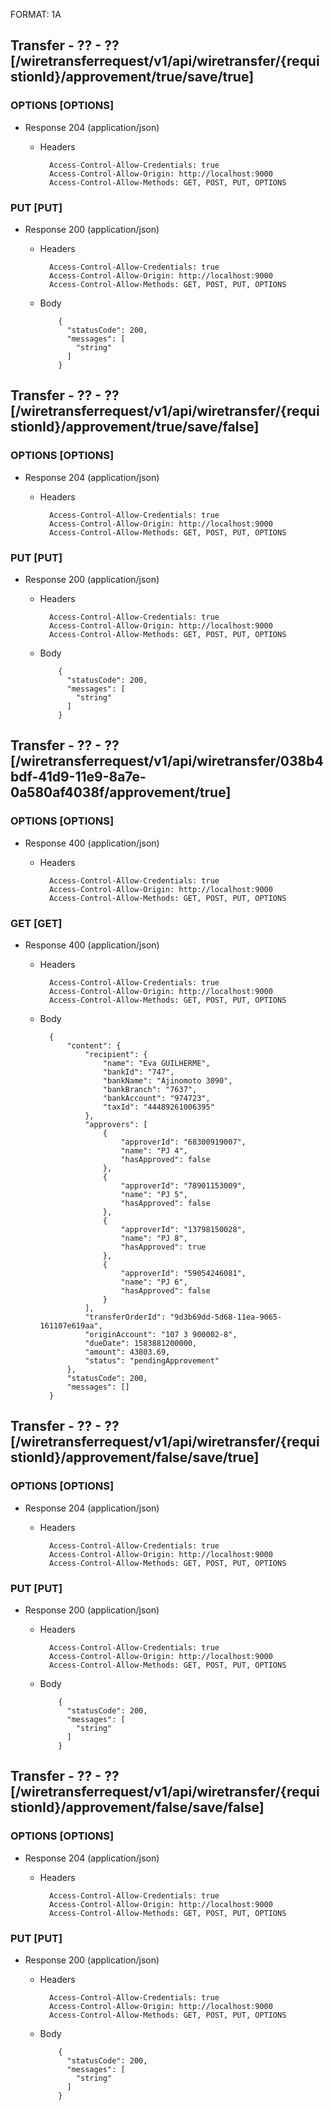 FORMAT: 1A

## Transfer - ?? - ?? [/wiretransferrequest/v1/api/wiretransfer/{requistionId}/approvement/true/save/true]

### OPTIONS [OPTIONS]

+ Response 204 (application/json)

  + Headers

          Access-Control-Allow-Credentials: true
          Access-Control-Allow-Origin: http://localhost:9000
          Access-Control-Allow-Methods: GET, POST, PUT, OPTIONS

### PUT [PUT]

+ Response 200 (application/json)

  + Headers

          Access-Control-Allow-Credentials: true
          Access-Control-Allow-Origin: http://localhost:9000
          Access-Control-Allow-Methods: GET, POST, PUT, OPTIONS


  + Body


            {
              "statusCode": 200,
              "messages": [
                "string"
              ]
            }

## Transfer - ?? - ?? [/wiretransferrequest/v1/api/wiretransfer/{requistionId}/approvement/true/save/false]

### OPTIONS [OPTIONS]

+ Response 204 (application/json)

  + Headers

          Access-Control-Allow-Credentials: true
          Access-Control-Allow-Origin: http://localhost:9000
          Access-Control-Allow-Methods: GET, POST, PUT, OPTIONS

### PUT [PUT]

+ Response 200 (application/json)

  + Headers

          Access-Control-Allow-Credentials: true
          Access-Control-Allow-Origin: http://localhost:9000
          Access-Control-Allow-Methods: GET, POST, PUT, OPTIONS


  + Body


            {
              "statusCode": 200,
              "messages": [
                "string"
              ]
            }

## Transfer - ?? - ?? [/wiretransferrequest/v1/api/wiretransfer/038b4bdf-41d9-11e9-8a7e-0a580af4038f/approvement/true]

### OPTIONS [OPTIONS]

+ Response 400 (application/json)

  + Headers

          Access-Control-Allow-Credentials: true
          Access-Control-Allow-Origin: http://localhost:9000
          Access-Control-Allow-Methods: GET, POST, PUT, OPTIONS

### GET [GET]

+ Response 400 (application/json)

  + Headers

          Access-Control-Allow-Credentials: true
          Access-Control-Allow-Origin: http://localhost:9000
          Access-Control-Allow-Methods: GET, POST, PUT, OPTIONS


  + Body

          {
              "content": {
                  "recipient": {
                      "name": "Eva GUILHERME",
                      "bankId": "747",
                      "bankName": "Ajinomoto 3090",
                      "bankBranch": "7637",
                      "bankAccount": "974723",
                      "taxId": "44489261006395"
                  },
                  "approvers": [
                      {
                          "approverId": "68300919007",
                          "name": "PJ 4",
                          "hasApproved": false
                      },
                      {
                          "approverId": "78901153009",
                          "name": "PJ 5",
                          "hasApproved": false
                      },
                      {
                          "approverId": "13798150028",
                          "name": "PJ 8",
                          "hasApproved": true
                      },
                      {
                          "approverId": "59054246081",
                          "name": "PJ 6",
                          "hasApproved": false
                      }
                  ],
                  "transferOrderId": "9d3b69dd-5d68-11ea-9065-161107e619aa",
                  "originAccount": "107 3 900002-8",
                  "dueDate": 1583881200000,
                  "amount": 43803.69,
                  "status": "pendingApprovement"
              },
              "statusCode": 200,
              "messages": []
          }

## Transfer - ?? - ?? [/wiretransferrequest/v1/api/wiretransfer/{requistionId}/approvement/false/save/true]

### OPTIONS [OPTIONS]

+ Response 204 (application/json)

  + Headers

          Access-Control-Allow-Credentials: true
          Access-Control-Allow-Origin: http://localhost:9000
          Access-Control-Allow-Methods: GET, POST, PUT, OPTIONS

### PUT [PUT]

+ Response 200 (application/json)

  + Headers

          Access-Control-Allow-Credentials: true
          Access-Control-Allow-Origin: http://localhost:9000
          Access-Control-Allow-Methods: GET, POST, PUT, OPTIONS


  + Body


            {
              "statusCode": 200,
              "messages": [
                "string"
              ]
            }

## Transfer - ?? - ?? [/wiretransferrequest/v1/api/wiretransfer/{requistionId}/approvement/false/save/false]

### OPTIONS [OPTIONS]

+ Response 204 (application/json)

  + Headers

          Access-Control-Allow-Credentials: true
          Access-Control-Allow-Origin: http://localhost:9000
          Access-Control-Allow-Methods: GET, POST, PUT, OPTIONS

### PUT [PUT]

+ Response 200 (application/json)

  + Headers

          Access-Control-Allow-Credentials: true
          Access-Control-Allow-Origin: http://localhost:9000
          Access-Control-Allow-Methods: GET, POST, PUT, OPTIONS


  + Body


            {
              "statusCode": 200,
              "messages": [
                "string"
              ]
            }

